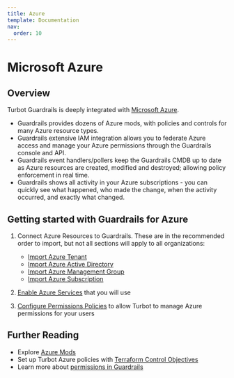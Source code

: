 ```yaml
---
title: Azure
template: Documentation
nav:
  order: 10
---
```


# Microsoft Azure

## Overview

Turbot Guardrails is deeply integrated with
[Microsoft Azure](https://azure.microsoft.com/).

- Guardrails provides dozens of Azure mods, with policies and controls for many Azure resource types.
- Guardrails extensive IAM integration allows you to federate Azure access and
  manage your Azure permissions through the Guardrails console and API.
- Guardrails event handlers/pollers keep the Guardrails CMDB up to date as Azure resources are
  created, modified and destroyed; allowing policy enforcement in real time.
- Guardrails shows all activity in your Azure subscriptions - you can quickly see
  what happened, who made the change, when the activity occurred, and exactly
  what changed.

## Getting started with Guardrails  for Azure

1. Connect Azure Resources to Guardrails. These are in the recommended order to import, but not
   all sections will apply to all organizations:

    - [Import Azure Tenant](integrations/azure/import/tenant)
    - [Import Azure Active Directory](integrations/azure/import/active-directory)
    - [Import Azure Management Group](integrations/azure/import/management-group)
    - [Import Azure Subscription](integrations/azure/import/subscription)

2. [Enable Azure Services](integrations/azure/services) that you will use
3. [Configure Permissions Policies](integrations/azure/permissions) to allow Turbot to manage
   Azure permissions for your users

## Further Reading

- Explore [Azure Mods](mods/)
- Set up Turbot Azure policies with
  [Terraform Control Objectives](https://github.com/turbot/guardrails-samples/tree/master/control_objectives)
- Learn more about [permissions in Guardrails](concepts/iam/permissions)
